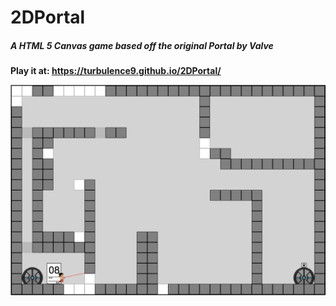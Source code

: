 # 2DPortal
##### **A HTML 5 Canvas game based off the original Portal by Valve**
**Play it at: https://turbulence9.github.io/2DPortal/**

![gameplay](./portalGamplay.png)
